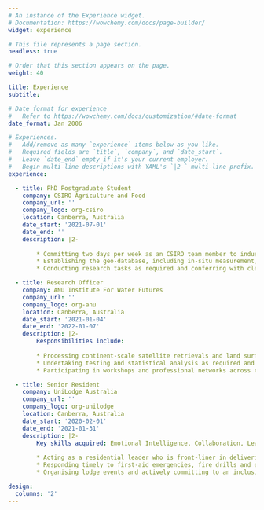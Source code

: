 ```yaml
---
# An instance of the Experience widget.
# Documentation: https://wowchemy.com/docs/page-builder/
widget: experience

# This file represents a page section.
headless: true

# Order that this section appears on the page.
weight: 40

title: Experience
subtitle:

# Date format for experience
#   Refer to https://wowchemy.com/docs/customization/#date-format
date_format: Jan 2006

# Experiences.
#   Add/remove as many `experience` items below as you like.
#   Required fields are `title`, `company`, and `date_start`.
#   Leave `date_end` empty if it's your current employer.
#   Begin multi-line descriptions with YAML's `|2-` multi-line prefix.
experience:

  - title: PhD Postgraduate Student
    company: CSIRO Agriculture and Food
    company_url: ''
    company_logo: org-csiro
    location: Canberra, Australia
    date_start: '2021-07-01'
    date_end: ''
    description: |2-
        
        * Committing two days per week as an CSIRO team member to industry-aligned projects that address interdisciplinary issues over agricultural innovation and soil science fields which cannot be solved using business as usual approaches.
        * Establishing the geo-database, including in-situ measurement, drone, satellite, and proximal observations, as well as soil and landscape grids of Australia, to enable spatiotemporal modelling of soil water dynamics for key growing regions in Australia.
        * Conducting research tasks as required and conferring with clerical and supervisory personnel to gather suggestions for improvements.

  - title: Research Officer
    company: ANU Institute For Water Futures
    company_url: ''
    company_logo: org-anu
    location: Canberra, Australia
    date_start: '2021-01-04'
    date_end: '2022-01-07'
    description: |2-
        Responsibilities include:
        
        * Processing continent-scale satellite retrievals and land surface observations acquired from Geoscience Australia, NASA and CSIRO. Demonstrating expert-level spatial analysis skills using R and Python. Proficient with essential Linux commands and utilising programming modules from the Gadi supercomputer to complete research tasks.
        * Undertaking testing and statistical analysis as required and preparing and disseminating relevant analysis reports to internal and external stakeholders, including external funding agencies.
        * Participating in workshops and professional networks across campus to develop a broad base of industry knowledge, and providing input to improve the area’s research practices and processes.

  - title: Senior Resident
    company: UniLodge Australia
    company_url: ''
    company_logo: org-unilodge
    location: Canberra, Australia
    date_start: '2020-02-01'
    date_end: '2021-01-31'
    description: |2-
        Key skills acquired: Emotional Intelligence, Collaboration, Leadership, Self Care, Time Management.
        
        * Acting as a residential leader who is front-liner in delivering pastoral care to university students on campus.
        * Responding timely to first-aid emergencies, fire drills and evacuations; Responsible for immediate referral to the relevant emergency body.
        * Organising lodge events and actively committing to an inclusive community; Providing mental health advice and personal assistance to residents on the assigned floor through regular catch-ups.

design:
  columns: '2'
---
```

